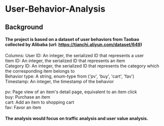 # User-Behavior-Analysis
## Background

#### The project is based on a dataset of user behaviors from Taobao collected by Alibaba (url: https://tianchi.aliyun.com/dataset/649)

Columns: User ID: An integer, the serialized ID that represents a user<br>
Item ID: An integer, the serialized ID that represents an item<br>
Category ID: An integer, the serialized ID that represents the category which the corresponding item belongs to<br>
Behavior type: A string, enum-type from ('pv', 'buy', 'cart', 'fav')<br>
Timestamp: An integer, the timestamp of the behavior<br>
<br>
pv: Page view of an item's detail page, equivalent to an item click<br>
buy: Purchase an item<br>
cart: Add an item to shopping cart<br>
fav: Favor an item<br>

#### The analysis would focus on traffic analysis and user value analysis.
